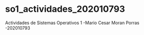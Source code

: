 # so1_actividades_202010793
Actividades de Sistemas Operativos 1
-Mario Cesar Moran Porras
-202010793
